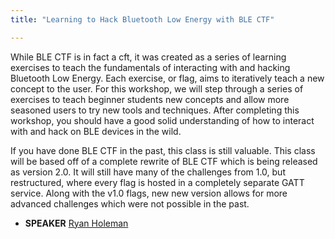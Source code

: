 ```yaml
---
title: "Learning to Hack Bluetooth Low Energy with BLE CTF"

---
```


While BLE CTF is in fact a cft, it was created as a series of learning exercises to teach the fundamentals of interacting with and hacking Bluetooth Low Energy.  Each exercise, or flag, aims to iteratively teach a new concept to the user.  For this workshop, we will step through a series of exercises to teach beginner students new concepts and allow more seasoned users to try new tools and techniques. After completing this workshop, you should have a good solid understanding of how to interact with and hack on BLE devices in the wild.

If you have done BLE CTF in the past, this class is still valuable.  This class will be based off of a complete rewrite of BLE CTF which is being released as version 2.0.  It will still have many of the challenges from 1.0, but restructured, where every flag is hosted in a completely separate GATT service.  Along with the v1.0 flags, new new version allows for more advanced challenges which were not possible in the past.

* **SPEAKER** [Ryan Holeman](/bios/ryan_holeman)
